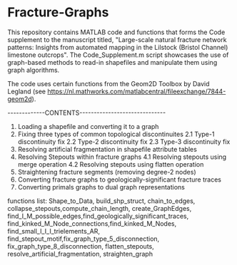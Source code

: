 # Fracture-Graphs

This repository contains MATLAB code and functions that forms the Code supplement to the manuscript titled, "Large-scale natural fracture network patterns: Insights
from automated mapping in the Lilstock (Bristol Channel) limestone outcrops". The Code_Supplement.m script showcases the use of graph-based methods to read-in shapefiles and manipulate them using graph algorithms.

The code uses certain functions from the Geom2D Toolbox by David Legland (see https://nl.mathworks.com/matlabcentral/fileexchange/7844-geom2d).

-------------CONTENTS------------------------------
1. Loading a shapefile and converting it to a graph
2. Fixing three types of common topological discontinuites
2.1 Type-1 discontinuity fix
2.2 Type-2 discontinuity fix
2.3 Type-3 discontinuity fix
3. Resolving artificial fragmentation in shapefile attribute tables
4. Resolving Stepouts within fracture graphs
4.1 Resolving stepouts using merge operation
4.2 Resolving stepouts using flatten operation
5. Straightening fracture segments (removing degree-2 nodes)
6. Converting fracture graphs to geologically-significant fracture traces
7. Converting primals graphs to dual graph representations

functions list:
Shape_to_Data, build_shp_struct, chain_to_edges, collapse_stepouts,compute_chain_length, create_GraphEdges, find_I_M_possible_edges,find_geologically_significant_traces, find_kinked_M_Node_connections,find_kinked_M_Nodes, find_small_I_I_I_trielements_AR, find_stepout_motif,fix_graph_type_5_disconnection, fix_graph_type_8_disconnection,
flatten_stepouts, resolve_artificial_fragmentation, straighten_graph
